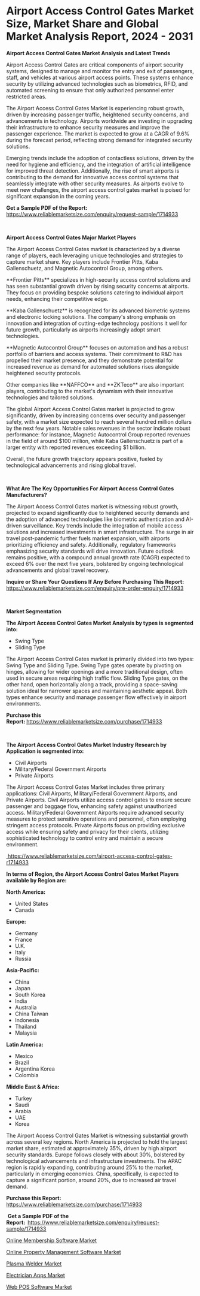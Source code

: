 <p><h1>Airport Access Control Gates Market Size, Market Share and Global Market Analysis Report, 2024 - 2031</h1></p><p><strong>Airport Access Control Gates Market Analysis and Latest Trends</strong></p>
<p><p>Airport Access Control Gates are critical components of airport security systems, designed to manage and monitor the entry and exit of passengers, staff, and vehicles at various airport access points. These systems enhance security by utilizing advanced technologies such as biometrics, RFID, and automated screening to ensure that only authorized personnel enter restricted areas.</p><p>The Airport Access Control Gates Market is experiencing robust growth, driven by increasing passenger traffic, heightened security concerns, and advancements in technology. Airports worldwide are investing in upgrading their infrastructure to enhance security measures and improve the passenger experience. The market is expected to grow at a CAGR of 9.6% during the forecast period, reflecting strong demand for integrated security solutions.</p><p>Emerging trends include the adoption of contactless solutions, driven by the need for hygiene and efficiency, and the integration of artificial intelligence for improved threat detection. Additionally, the rise of smart airports is contributing to the demand for innovative access control systems that seamlessly integrate with other security measures. As airports evolve to meet new challenges, the airport access control gates market is poised for significant expansion in the coming years.</p></p>
<p><strong>Get a Sample PDF of the Report:&nbsp;</strong> <a href="https://www.reliablemarketsize.com/enquiry/request-sample/1714933?utm_campaign=1286&utm_medium=2&utm_source=Github&utm_content=ia&utm_term=23102024&utm_id=airport-access-control-gates">https://www.reliablemarketsize.com/enquiry/request-sample/1714933</a></p>
<p>&nbsp;</p>
<p><strong>Airport Access Control Gates Major Market Players</strong></p>
<p><p>The Airport Access Control Gates market is characterized by a diverse range of players, each leveraging unique technologies and strategies to capture market share. Key players include Frontier Pitts, Kaba Gallenschuetz, and Magnetic Autocontrol Group, among others. </p><p>**Frontier Pitts** specializes in high-security access control solutions and has seen substantial growth driven by rising security concerns at airports. They focus on providing bespoke solutions catering to individual airport needs, enhancing their competitive edge. </p><p>**Kaba Gallenschuetz** is recognized for its advanced biometric systems and electronic locking solutions. The company's strong emphasis on innovation and integration of cutting-edge technology positions it well for future growth, particularly as airports increasingly adopt smart technologies.</p><p>**Magnetic Autocontrol Group** focuses on automation and has a robust portfolio of barriers and access systems. Their commitment to R&D has propelled their market presence, and they demonstrate potential for increased revenue as demand for automated solutions rises alongside heightened security protocols.</p><p>Other companies like **NAFFCO** and **ZKTeco** are also important players, contributing to the market's dynamism with their innovative technologies and tailored solutions. </p><p>The global Airport Access Control Gates market is projected to grow significantly, driven by increasing concerns over security and passenger safety, with a market size expected to reach several hundred million dollars by the next few years. Notable sales revenues in the sector indicate robust performance: for instance, Magnetic Autocontrol Group reported revenues in the field of around $100 million, while Kaba Gallenschuetz is part of a larger entity with reported revenues exceeding $1 billion.</p><p>Overall, the future growth trajectory appears positive, fueled by technological advancements and rising global travel.</p></p>
<p>&nbsp;</p>
<p><strong>What Are The Key Opportunities For Airport Access Control Gates Manufacturers?</strong></p>
<p><p>The Airport Access Control Gates market is witnessing robust growth, projected to expand significantly due to heightened security demands and the adoption of advanced technologies like biometric authentication and AI-driven surveillance. Key trends include the integration of mobile access solutions and increased investments in smart infrastructure. The surge in air travel post-pandemic further fuels market expansion, with airports prioritizing efficiency and safety. Additionally, regulatory frameworks emphasizing security standards will drive innovation. Future outlook remains positive, with a compound annual growth rate (CAGR) expected to exceed 6% over the next five years, bolstered by ongoing technological advancements and global travel recovery.</p></p>
<p><strong>Inquire or Share Your Questions If Any Before Purchasing This Report:</strong> <a href="https://www.reliablemarketsize.com/enquiry/pre-order-enquiry/1714933?utm_campaign=1286&utm_medium=2&utm_source=Github&utm_content=ia&utm_term=23102024&utm_id=airport-access-control-gates">https://www.reliablemarketsize.com/enquiry/pre-order-enquiry/1714933</a></p>
<p>&nbsp;</p>
<p><strong>Market Segmentation</strong></p>
<p><strong>The Airport Access Control Gates Market Analysis by types is segmented into:</strong></p>
<p><ul><li>Swing Type</li><li>Sliding Type</li></ul></p>
<p><p>The Airport Access Control Gates market is primarily divided into two types: Swing Type and Sliding Type. Swing Type gates operate by pivoting on hinges, allowing for wider openings and a more traditional design, often used in secure areas requiring high traffic flow. Sliding Type gates, on the other hand, open horizontally along a track, providing a space-saving solution ideal for narrower spaces and maintaining aesthetic appeal. Both types enhance security and manage passenger flow effectively in airport environments.</p></p>
<p><strong>Purchase this Report:&nbsp;</strong><a href="https://www.reliablemarketsize.com/purchase/1714933?utm_campaign=1286&utm_medium=2&utm_source=Github&utm_content=ia&utm_term=23102024&utm_id=airport-access-control-gates">https://www.reliablemarketsize.com/purchase/1714933</a></p>
<p>&nbsp;</p>
<p><strong>The Airport Access Control Gates Market Industry Research by Application is segmented into:</strong></p>
<p><ul><li>Civil Airports</li><li>Military/Federal Government Airports</li><li>Private Airports</li></ul></p>
<p><p>The Airport Access Control Gates Market includes three primary applications: Civil Airports, Military/Federal Government Airports, and Private Airports. Civil Airports utilize access control gates to ensure secure passenger and baggage flow, enhancing safety against unauthorized access. Military/Federal Government Airports require advanced security measures to protect sensitive operations and personnel, often employing stringent access protocols. Private Airports focus on providing exclusive access while ensuring safety and privacy for their clients, utilizing sophisticated technology to control entry and maintain a secure environment.</p></p>
<p><a href="https://www.reliablemarketsize.com/airport-access-control-gates-r1714933?utm_campaign=1286&utm_medium=2&utm_source=Github&utm_content=ia&utm_term=23102024&utm_id=airport-access-control-gates">&nbsp;https://www.reliablemarketsize.com/airport-access-control-gates-r1714933</a></p>
<p><strong>In terms of Region, the Airport Access Control Gates Market Players available by Region are:</strong></p>
<p>
    <p> <strong> North America: </strong>
        <ul>
            <li>United States</li>
            <li>Canada</li>
        </ul>
        </p> 
    <p> <strong> Europe: </strong>
        <ul>
            <li>Germany</li>
            <li>France</li>
            <li>U.K.</li>
            <li>Italy</li>
            <li>Russia</li>
        </ul>
        </p> 
    <p> <strong> Asia-Pacific: </strong>
        <ul>
            <li>China</li>
            <li>Japan</li>
            <li>South Korea</li>
            <li>India</li>
            <li>Australia</li>
            <li>China Taiwan</li>
            <li>Indonesia</li>
            <li>Thailand</li>
            <li>Malaysia</li>
        </ul>
        </p> 
    <p> <strong> Latin America: </strong>
        <ul>
            <li>Mexico</li>
            <li>Brazil</li>
            <li>Argentina Korea</li>
            <li>Colombia</li>
        </ul>
        </p> 
    <p> <strong> Middle East & Africa: </strong>
        <ul>
            <li>Turkey</li>
            <li>Saudi</li>
            <li>Arabia</li>
            <li>UAE</li>
            <li>Korea</li>
        </ul>
    </p>
    </p>
<p><p>The Airport Access Control Gates Market is witnessing substantial growth across several key regions. North America is projected to hold the largest market share, estimated at approximately 35%, driven by high airport security standards. Europe follows closely with about 30%, bolstered by technological advancements and infrastructure investments. The APAC region is rapidly expanding, contributing around 25% to the market, particularly in emerging economies. China, specifically, is expected to capture a significant portion, around 20%, due to increased air travel demand.</p></p>
<p><strong>Purchase this Report: </strong><a href="https://www.reliablemarketsize.com/purchase/1714933?utm_campaign=1286&utm_medium=2&utm_source=Github&utm_content=ia&utm_term=23102024&utm_id=airport-access-control-gates">https://www.reliablemarketsize.com/purchase/1714933</a></p>
<p>&nbsp;<strong>Get a Sample PDF of the Report:&nbsp;&nbsp;</strong><a href="https://www.reliablemarketsize.com/enquiry/request-sample/1714933?utm_campaign=1286&utm_medium=2&utm_source=Github&utm_content=ia&utm_term=23102024&utm_id=airport-access-control-gates">https://www.reliablemarketsize.com/enquiry/request-sample/1714933</a></p>
<p><strong></strong></p>
<p><p><a href="https://www.linkedin.com/pulse/unveiling-market-trends-global-online-membership-software-growth-p9urf?utm_campaign=1286&utm_medium=2&utm_source=Github&utm_content=ia&utm_term=23102024&utm_id=airport-access-control-gates">Online Membership Software Market</a></p><p><a href="https://www.linkedin.com/pulse/emerging-technologies-reshaping-online-property-management-software-a792f?utm_campaign=1286&utm_medium=2&utm_source=Github&utm_content=ia&utm_term=23102024&utm_id=airport-access-control-gates">Online Property Management Software Market</a></p><p><a href="https://github.com/vimar16th/Market-Research-Report-List-6/blob/main/plasma-welder-market.md?utm_campaign=1286&utm_medium=2&utm_source=Github&utm_content=ia&utm_term=23102024&utm_id=airport-access-control-gates">Plasma Welder Market</a></p><p><a href="https://www.linkedin.com/pulse/evolution-electrician-apps-market-key-shifts-from-2024-2031-feclf?utm_campaign=1286&utm_medium=2&utm_source=Github&utm_content=ia&utm_term=23102024&utm_id=airport-access-control-gates">Electrician Apps Market</a></p><p><a href="https://www.linkedin.com/pulse/global-web-pos-software-market-analysis-trends-forecasts-kjznf?utm_campaign=1286&utm_medium=2&utm_source=Github&utm_content=ia&utm_term=23102024&utm_id=airport-access-control-gates">Web POS Software Market</a></p></p>